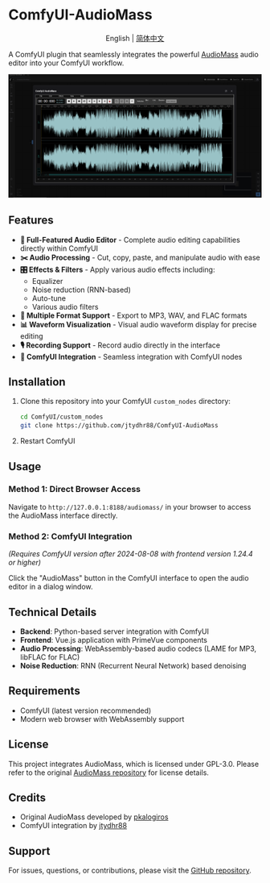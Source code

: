 # ComfyUI-AudioMass

<div align="center">

English | [简体中文](./README_CN.md)

</div>

A ComfyUI plugin that seamlessly integrates the powerful [AudioMass](https://github.com/pkalogiros/audiomass) audio editor into your ComfyUI workflow.

![AudioMass Interface](docs/img.png)

## Features

- **🎵 Full-Featured Audio Editor** - Complete audio editing capabilities directly within ComfyUI
- **✂️ Audio Processing** - Cut, copy, paste, and manipulate audio with ease
- **🎛️ Effects & Filters** - Apply various audio effects including:
  - Equalizer
  - Noise reduction (RNN-based)
  - Auto-tune
  - Various audio filters
- **💾 Multiple Format Support** - Export to MP3, WAV, and FLAC formats
- **📊 Waveform Visualization** - Visual audio waveform display for precise editing
- **🎙️ Recording Support** - Record audio directly in the interface
- **🔧 ComfyUI Integration** - Seamless integration with ComfyUI nodes

## Installation

1. Clone this repository into your ComfyUI `custom_nodes` directory:
   ```bash
   cd ComfyUI/custom_nodes
   git clone https://github.com/jtydhr88/ComfyUI-AudioMass
   ```

2. Restart ComfyUI

## Usage

### Method 1: Direct Browser Access
Navigate to `http://127.0.0.1:8188/audiomass/` in your browser to access the AudioMass interface directly.

### Method 2: ComfyUI Integration
*(Requires ComfyUI version after 2024-08-08 with frontend version 1.24.4 or higher)*

Click the "AudioMass" button in the ComfyUI interface to open the audio editor in a dialog window.

## Technical Details

- **Backend**: Python-based server integration with ComfyUI
- **Frontend**: Vue.js application with PrimeVue components
- **Audio Processing**: WebAssembly-based audio codecs (LAME for MP3, libFLAC for FLAC)
- **Noise Reduction**: RNN (Recurrent Neural Network) based denoising

## Requirements

- ComfyUI (latest version recommended)
- Modern web browser with WebAssembly support

## License

This project integrates AudioMass, which is licensed under GPL-3.0. Please refer to the original [AudioMass repository](https://github.com/pkalogiros/audiomass) for license details.

## Credits

- Original AudioMass developed by [pkalogiros](https://github.com/pkalogiros)
- ComfyUI integration by [jtydhr88](https://github.com/jtydhr88)

## Support

For issues, questions, or contributions, please visit the [GitHub repository](https://github.com/jtydhr88/ComfyUI-AudioMass).